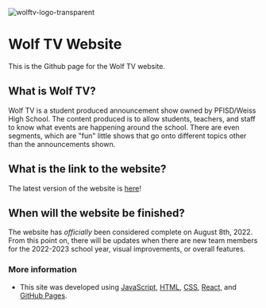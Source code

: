 ![wolftv-logo-transparent](https://user-images.githubusercontent.com/76978800/179336821-35ad8f9d-1a69-46d5-ba4c-3662186952c2.png)
# Wolf TV Website

This is the Github page for the Wolf TV website.

## What is Wolf TV?

Wolf TV is a student produced announcement show owned by PFISD/Weiss High School. The content produced is to allow students, teachers, and staff to know what events are happening around the school. There are even segments, which are "fun" little shows that go onto different topics other than the announcements shown.

## What is the link to the website?

The latest version of the website is [here](https://marke16.github.io/WolfTV/)!

## When will the website be finished?

The website has *officially* been considered complete on August 8th, 2022. From this point on, there will be updates when there are new team members for the 2022-2023 school year, visual improvements, or overall features.

### More information
- This site was developed using [JavaScript](https://developer.mozilla.org/en-US/docs/Web/JavaScript), [HTML](https://developer.mozilla.org/en-US/docs/Web/HTML), [CSS](https://developer.mozilla.org/en-US/docs/Web/CSS), [React](https://reactjs.org/), and [GitHub Pages](https://pages.github.com/).